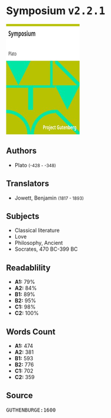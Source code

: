 # Symposium <kbd>v2.2.1</kbd>

![](./cover.medium.jpg "")

## Authors


 - Plato <small>(-428 - -348)</small>

## Translators


 - Jowett, Benjamin <small>(1817 - 1893)</small>

## Subjects


 - Classical literature
 - Love
 - Philosophy, Ancient
 - Socrates, 470 BC-399 BC

## Readablility


 - **A1:** 79%
 - **A2:** 84%
 - **B1:** 89%
 - **B2:** 95%
 - **C1:** 98%
 - **C2:** 100%

## Words Count


 - **A1:** 474
 - **A2:** 381
 - **B1:** 593
 - **B2:** 776
 - **C1:** 702
 - **C2:** 359

## Source


<kbd>GUTHENBURGE:1600</kbd>
